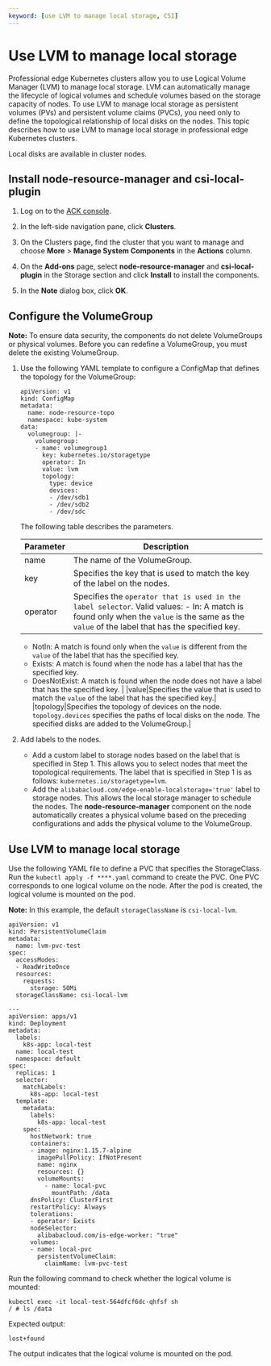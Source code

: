 ```yaml
---
keyword: [use LVM to manage local storage, CSI]
---
```


# Use LVM to manage local storage

Professional edge Kubernetes clusters allow you to use Logical Volume Manager \(LVM\) to manage local storage. LVM can automatically manage the lifecycle of logical volumes and schedule volumes based on the storage capacity of nodes. To use LVM to manage local storage as persistent volumes \(PVs\) and persistent volume claims \(PVCs\), you need only to define the topological relationship of local disks on the nodes. This topic describes how to use LVM to manage local storage in professional edge Kubernetes clusters.

Local disks are available in cluster nodes.

## Install node-resource-manager and csi-local-plugin

1.  Log on to the [ACK console](https://cs.console.aliyun.com).

2.  In the left-side navigation pane, click **Clusters**.

3.  On the Clusters page, find the cluster that you want to manage and choose **More** \> **Manage System Components** in the **Actions** column.

4.  On the **Add-ons** page, select **node-resource-manager** and **csi-local-plugin** in the Storage section and click **Install** to install the components.

5.  In the **Note** dialog box, click **OK**.


## Configure the VolumeGroup

**Note:** To ensure data security, the components do not delete VolumeGroups or physical volumes. Before you can redefine a VolumeGroup, you must delete the existing VolumeGroup.

1.  Use the following YAML template to configure a ConfigMap that defines the topology for the VolumeGroup:

    ```
    apiVersion: v1
    kind: ConfigMap
    metadata:
      name: node-resource-topo
      namespace: kube-system
    data:
      volumegroup: |-
        volumegroup:
        - name: volumegroup1
          key: kubernetes.io/storagetype
          operator: In
          value: lvm
          topology:
            type: device
            devices:
            - /dev/sdb1
            - /dev/sdb2
            - /dev/sdc
    ```

    The following table describes the parameters.

    |Parameter|Description|
    |---------|-----------|
    |name|The name of the VolumeGroup.|
    |key|Specifies the key that is used to match the key of the label on the nodes.|
    |operator|Specifies the `operator that is used in the label selector`. Valid values:    -   In: A match is found only when the `value` is the same as the `value` of the label that has the specified key.
    -   NotIn: A match is found only when the `value` is different from the `value` of the label that has the specified key.
    -   Exists: A match is found when the node has a label that has the specified key.
    -   DoesNotExist: A match is found when the node does not have a label that has the specified key. |
    |value|Specifies the value that is used to match the `value` of the label that has the specified key.|
    |topology|Specifies the topology of devices on the node. `topology.devices` specifies the paths of local disks on the node. The specified disks are added to the VolumeGroup.|

2.  Add labels to the nodes.

    -   Add a custom label to storage nodes based on the label that is specified in Step 1. This allows you to select nodes that meet the topological requirements. The label that is specified in Step 1 is as follows: `kubernetes.io/storagetype=lvm`.
    -   Add the `alibabacloud.com/edge-enable-localstorage='true'` label to storage nodes. This allows the local storage manager to schedule the nodes.
    The **node-resource-manager** component on the node automatically creates a physical volume based on the preceding configurations and adds the physical volume to the VolumeGroup.


## Use LVM to manage local storage

Use the following YAML file to define a PVC that specifies the StorageClass. Run the `kubectl apply -f ****.yaml` command to create the PVC. One PVC corresponds to one logical volume on the node. After the pod is created, the logical volume is mounted on the pod.

**Note:** In this example, the default `storageClassName` is `csi-local-lvm`.

```
apiVersion: v1
kind: PersistentVolumeClaim
metadata:
  name: lvm-pvc-test
spec:
  accessModes:
  - ReadWriteOnce
  resources:
    requests:
      storage: 50Mi
  storageClassName: csi-local-lvm

---
apiVersion: apps/v1
kind: Deployment
metadata:
  labels:
    k8s-app: local-test
  name: local-test
  namespace: default
spec:
  replicas: 1
  selector:
    matchLabels:
      k8s-app: local-test
  template:
    metadata:
      labels:
        k8s-app: local-test
    spec:
      hostNetwork: true
      containers:
      - image: nginx:1.15.7-alpine
        imagePullPolicy: IfNotPresent
        name: nginx
        resources: {}
        volumeMounts:
          - name: local-pvc
            mountPath: /data
      dnsPolicy: ClusterFirst
      restartPolicy: Always
      tolerations:
      - operator: Exists
      nodeSelector:
        alibabacloud.com/is-edge-worker: "true"
      volumes:
      - name: local-pvc
        persistentVolumeClaim: 
          claimName: lvm-pvc-test
```

Run the following command to check whether the logical volume is mounted:

```
kubectl exec -it local-test-564dfcf6dc-qhfsf sh
/ # ls /data
```

Expected output:

```
lost+found
```

The output indicates that the logical volume is mounted on the pod.

